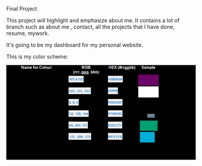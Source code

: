 Final Project



This project will highlight and emphasize about me. It contains a lot of branch such as about me , contact, all the projects that I have done, resume, mywork.

It's going to be my dashboard for my personal website.

This is my color scheme:

![img.png](img.png)